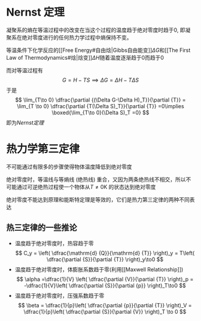 # Nernst 定理
凝聚系的熵在等温过程中的改变在当这个过程的温度趋于绝对零度时趋于$0$, 即凝聚系在绝对零度进行的任何热力学过程中熵保持不变。

等温条件下化学反应的[[Free Energy#自由焓|Gibbs自由能变]]$\Delta G$和[[The First Law of Thermodynamics#焓|焓变]]$\Delta H$随着温度逐渐趋于$0$而趋于$0$

而对等温过程有
$$
G = H -TS\implies \Delta G = \Delta H - T \Delta S
$$
于是
$$
\lim_{T\to 0} \dfrac{\partial {(\Delta G-\Delta H)_T}}{\partial {T}} = \lim_{T \to 0} \dfrac{\partial {T(\Delta S)_T}}{\partial {T}} =0\implies \boxed{\lim_{T\to 0}(\Delta S)_T =0}
$$
即为*Nernst定理*

# 热力学第三定律
不可能通过有限多的步骤使得物体温度降低到绝对零度

绝对零度时，等温线与等熵线 (绝热线) 重合，又因为两条绝热线不相交，所以不可能通过可逆绝热过程使一个物体从$T≠ 0 \mathrm{K}$ 的状态达到绝对零度

绝对零度不能达到原理和能斯特定理是等效的，它们是热力第三定律的两种不同表达

## 热三定律的一些推论
- 温度趋于绝对零度时，热容趋于零
$$
C_y = \left( \dfrac{\mathrm{d} {Q}}{\mathrm{d} {T}} \right)_y = T\left( \dfrac{\partial {S}}{\partial {T}} \right)_y\to0  
$$
- 温度趋于绝对零度时，体膨胀系数趋于零(利用[[Maxwell Relationship]])
$$
\alpha =\dfrac{1}{V} \left( \dfrac{\partial {V}}{\partial {T}} \right)_p = -\dfrac{1}{V}\left( \dfrac{\partial {S}}{\partial {p}} \right)_T\to0  
$$
- 温度趋于绝对零度时，压强系数趋于零 
$$
\beta = \dfrac{1}{p}\left( \dfrac{\partial {p}}{\partial {T}} \right)_V = \dfrac{1}{p}\left( \dfrac{\partial {S}}{\partial {V}} \right)_T \to 0  
$$